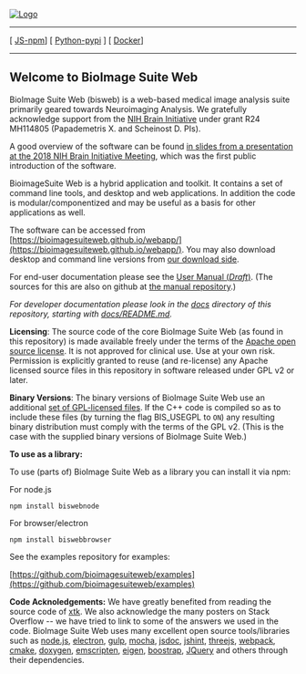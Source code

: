 [![Logo](web/images/bisweb_newlogo_white_small.png)](https://bioimagesuiteweb.github.io/bisweb-manual/)


---
[ [JS-npm](https://www.npmjs.com/settings/bioimagesuiteweb/packages)]
[ [Python-pypi](https://pypi.org/project/biswebpython/) ]
[ [Docker](https://hub.docker.com/r/bisweb/devel)]

---

## Welcome to BioImage Suite Web

BioImage Suite Web (bisweb) is a web-based medical image analysis suite
primarily geared towards Neuroimaging Analysis. We gratefully acknowledge
support from the [NIH Brain Initiative](https://www.braininitiative.nih.gov/)
under grant R24 MH114805 (Papademetris X. and Scheinost D. PIs).

A good overview of the software can be found
[in slides from a presentation at the 2018 NIH Brain Initiative Meeting](https://bioimagesuiteweb.github.io/webapp/images/BioImageSuiteWeb_NIHBrainInitiativeMeeting_April2018.pdf),
which was the first public introduction of the software.

BioimageSuite Web is a hybrid application and toolkit. It contains a set of
command line tools, and desktop and web applications. In addition the code is
modular/componentized and may be useful as a basis for other applications as
well.

The software can be accessed from
[https://bioimagesuiteweb.github.io/webapp/](https://bioimagesuiteweb.github.io/webapp/).
You may also download desktop and command line versions from
[our download side](http://bisweb.yale.edu/binaries).

For end-user documentation please see the [User Manual (_Draft_)](https://bioimagesuiteweb.github.io/bisweb-manual/). (The sources for this are also on github at [the manual repository](https://github.com/bioimagesuiteweb/bisweb-manual).)

_For developer documentation please look in the [docs](docs) directory of this
repository, starting with [docs/README.md](docs/README.md)._

__Licensing__: The source code of the core BioImage Suite Web (as found in
this repository) is made available freely under the terms of the
[Apache open source license](http://www.apache.org/licenses/LICENSE-2.0). It
is not approved for clinical use. Use at your own risk. Permission is
explicitly granted to reuse (and re-license) any Apache licensed source files
in this repository in software released under GPL v2 or later.

__Binary Versions__: The binary versions of BioImage Suite Web use an
additional
[set of GPL-licensed files](https://github.com/bioimagesuiteweb/gplcppcode). If
the C++ code is compiled so as to include these files (by turning the flag
BIS_USEGPL to `ON`) any resulting binary distribution must comply with the
terms of the GPL v2. (This is the case with the supplied binary versions of
BioImage Suite Web.)

__To use as a library:__


To use (parts of) BioImage Suite Web as a library you can install it via npm:

For node.js

    npm install biswebnode
    
For browser/electron

    npm install biswebbrowser

See the examples repository for examples:

[https://github.com/bioimagesuiteweb/examples](https://github.com/bioimagesuiteweb/examples)

__Code Acknoledgements:__ We have greatly benefited from reading the source
code of [xtk](https://github.com/xtk/X). We also acknowledge the many posters
on Stack Overflow -- we have tried to link to some of the answers we used in
the code. BioImage Suite Web uses many excellent open source tools/libraries
such as [node.js](https://nodejs.org/en/),
[electron](http://electron.atom.io/), [gulp](http://gulpjs.com/),
[mocha](https://mochajs.org/), [jsdoc](http://usejsdoc.org/),
[jshint](http://jshint.com/), [threejs](https://threejs.org/),
[webpack](https://webpack.github.io/), [cmake](http//www.cmake.org),
[doxygen](http://www.stack.nl/~dimitri/doxygen/),
[emscripten](http://kripken.github.io/emscripten-site/),
[eigen](http://eigen.tuxfamily.org/index.php?title=Main_Page),
[boostrap](http://getbootstrap.com/docs/3.3/), [JQuery](https://jquery.com/)
and others through their dependencies.


